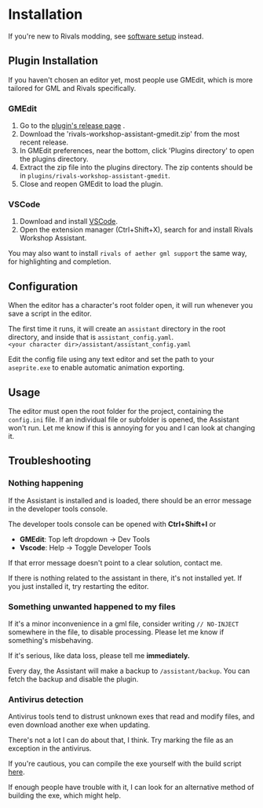 # Installation

If you're new to Rivals modding, see [software setup](/workshop_guide/quickstart/software_setup.md) instead.

## Plugin Installation

If you haven't chosen an editor yet, most people use GMEdit, which is more tailored for GML and Rivals specifically.

### GMEdit

1. Go to
   the [plugin's release page](https://github.com/Rivals-Workshop-Community-Projects/rivals-workshop-assistant-gmedit/releases)
   .
2. Download the 'rivals-workshop-assistant-gmedit.zip' from the most recent release.
3. In GMEdit preferences, near the bottom, click 'Plugins directory' to open the plugins directory.
4. Extract the zip file into the plugins directory. The zip contents should be in `plugins/rivals-workshop-assistant-gmedit`.
5. Close and reopen GMEdit to load the plugin.

### VSCode

1. Download and install [VSCode](https://code.visualstudio.com/).
2. Open the extension manager (Ctrl+Shift+X), search for and install Rivals Workshop Assistant.

You may also want to install `rivals of aether gml support` the same way, for highlighting and
completion.

## Configuration

When the editor has a character's root folder open, it will run whenever you save a script in the editor.

The first time it runs, it will create an `assistant` directory in the root directory, and inside that is `assistant_config.yaml`.  
`<your character dir>/assistant/assistant_config.yaml`

Edit the config file using any text editor and set the path to your `aseprite.exe` to enable automatic animation exporting.

## Usage

The editor must open the root folder for the project, containing the `config.ini` file. If an individual file or
subfolder is opened, the Assistant won't run. Let me know if this is annoying for you and I can look at changing it.

## Troubleshooting

### Nothing happening

If the Assistant is installed and is loaded, there should be an error message in the developer tools console.

The developer tools console can be opened with **Ctrl+Shift+I** or

- **GMEdit**: Top left dropdown -> Dev Tools
- **Vscode**: Help -> Toggle Developer Tools

If that error message doesn't point to a clear solution, contact me.

If there is nothing related to the assistant in there, it's not installed yet. If you just installed it, try restarting
the editor.

### Something unwanted happened to my files

If it's a minor inconvenience in a gml file, consider writing `// NO-INJECT` somewhere in the file, to disable
processing. Please let me know if something's misbehaving.

If it's serious, like data loss, please tell me **immediately.**

Every day, the Assistant will make a backup to `/assistant/backup`. You can fetch the backup and disable the plugin.

### Antivirus detection

Antivirus tools tend to distrust unknown exes that read and modify files, and even download another exe when updating.

There's not a lot I can do about that, I think. Try marking the file as an exception in the antivirus.

If you're cautious, you can compile the exe yourself with the build
script [here](https://github.com/Rivals-Workshop-Community-Projects).

If enough people have trouble with it, I can look for an alternative method of building the exe, which might help.

